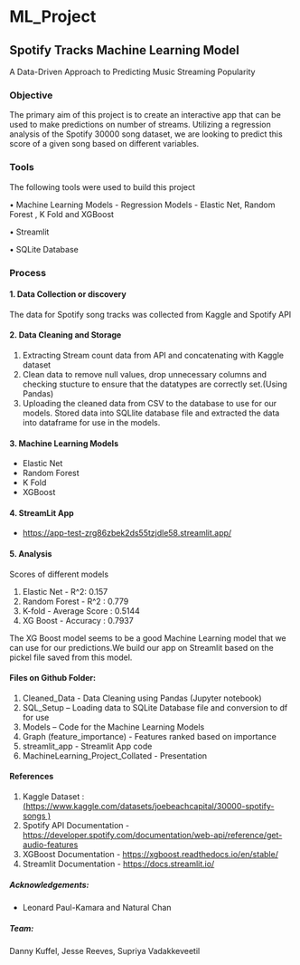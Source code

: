 # ML_Project

## Spotify Tracks Machine Learning Model
A Data-Driven Approach to Predicting Music Streaming Popularity

### Objective

The primary aim of this project is to create an interactive app that can be used to make predictions on number of streams. Utilizing a regression analysis of the Spotify 30000 song dataset, we are looking to predict this score of a given song based on different variables.

### Tools
The following tools were used to build this project

•	Machine Learning Models - Regression Models - Elastic Net, Random Forest , K Fold and XGBoost

•	Streamlit

•	SQLite Database

### Process
#### 1. Data Collection or discovery
The data for Spotify song tracks was collected from Kaggle and Spotify API

#### 2. Data Cleaning and Storage
1. Extracting Stream count data from API and concatenating with Kaggle dataset
2. Clean data to remove null values, drop unnecessary columns and checking stucture to ensure that the datatypes are correctly set.(Using Pandas)
3. Uploading the cleaned data from CSV to the database to use for our models. Stored data into SQLlite database file and extracted the data into dataframe for use in the models.

#### 3. Machine Learning Models
-	Elastic Net
- Random Forest
- K Fold
-	XGBoost 

#### 4. StreamLit App
- https://app-test-zrg86zbek2ds55tzjdle58.streamlit.app/

#### 5. Analysis 
Scores of different models
1. Elastic Net - R^2: 0.157
2. Random Forest - R^2 : 0.779
3. K-fold - Average Score : 0.5144
4. XG Boost - Accuracy : 0.7937

The XG Boost model seems to be a good Machine Learning model that we can use for our predictions.We build our app on Streamlit based on the pickel file saved from this model.

#### Files on Github Folder:
1. Cleaned_Data - Data Cleaning using Pandas (Jupyter notebook)
2. SQL_Setup – Loading data to SQLite Database file and conversion to df for use
3. Models – Code for the Machine Learning Models 
4. Graph (feature_importance) - Features ranked based on importance
5. streamlit_app - Streamlit App code
6. MachineLearning_Project_Collated - Presentation 

#### References
1. Kaggle Dataset : [(https://www.kaggle.com/datasets/joebeachcapital/30000-spotify-songs )](https://www.kaggle.com/datasets/joebeachcapital/30000-spotify-songs )
2. Spotify API Documentation - https://developer.spotify.com/documentation/web-api/reference/get-audio-features
3. XGBoost Documentation - https://xgboost.readthedocs.io/en/stable/
4. Streamlit Documentation - https://docs.streamlit.io/

##### Acknowledgements:
- Leonard Paul-Kamara and Natural Chan

##### Team:
Danny Kuffel, Jesse Reeves, Supriya Vadakkeveetil
